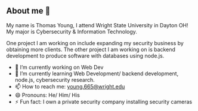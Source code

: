 ## About me 👋

My name is Thomas Young, I attend Wright State University in Dayton OH! My major is Cybersecurity & Information Technology.

One project I am working on include expanding my security business by obtaining more clients.
The other project I am working on is backend development to produce software with databases using node.js.

- 🔭 I’m currently working on Web Dev
- 🌱 I’m currently learning Web Development/ backend development, node.js, cybersecurity research.
- 📫 How to reach me: young.665@wright.edu
- 😄 Pronouns: He/ Him/ His
- ⚡ Fun fact: I own a private security company installing security cameras

